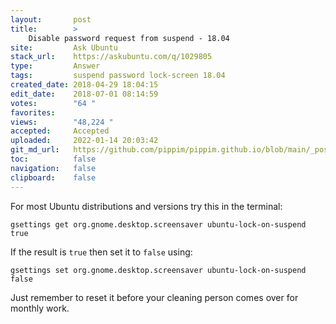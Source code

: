 ```yaml
---
layout:       post
title:        >
    Disable password request from suspend - 18.04
site:         Ask Ubuntu
stack_url:    https://askubuntu.com/q/1029805
type:         Answer
tags:         suspend password lock-screen 18.04
created_date: 2018-04-29 18:04:15
edit_date:    2018-07-01 08:14:59
votes:        "64 "
favorites:    
views:        "48,224 "
accepted:     Accepted
uploaded:     2022-01-14 20:03:42
git_md_url:   https://github.com/pippim/pippim.github.io/blob/main/_posts/2018/2018-04-29-Disable-password-request-from-suspend---18.04.md
toc:          false
navigation:   false
clipboard:    false
---
```


For most Ubuntu distributions and versions try this in the terminal:

``` 
gsettings get org.gnome.desktop.screensaver ubuntu-lock-on-suspend
true

```

If the result is `true` then set it to `false` using:

``` 
gsettings set org.gnome.desktop.screensaver ubuntu-lock-on-suspend false

```

Just remember to reset it before your cleaning person comes over for monthly work.
